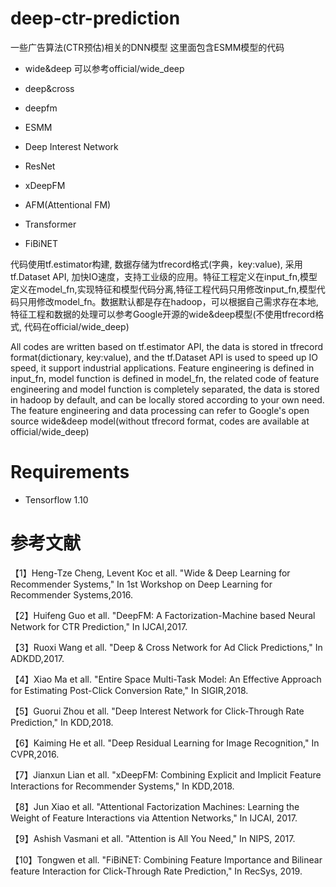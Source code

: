# deep-ctr-prediction

一些广告算法(CTR预估)相关的DNN模型
这里面包含ESMM模型的代码

* wide&deep 可以参考official/wide_deep

* deep&cross

* deepfm

* ESMM

* Deep Interest Network

* ResNet

* xDeepFM

* AFM(Attentional FM)

* Transformer

* FiBiNET

代码使用tf.estimator构建, 数据存储为tfrecord格式(字典，key:value), 采用tf.Dataset API, 加快IO速度，支持工业级的应用。特征工程定义在input_fn,模型定义在model_fn,实现特征和模型代码分离,特征工程代码只用修改input_fn,模型代码只用修改model_fn。数据默认都是存在hadoop，可以根据自己需求存在本地, 特征工程和数据的处理可以参考Google开源的wide&deep模型(不使用tfrecord格式, 代码在official/wide_deep)

All codes are written based on tf.estimator API, the data is stored in tfrecord format(dictionary, key:value), and the tf.Dataset API is used to speed up IO speed, it support industrial applications. Feature engineering is defined in input_fn, model function is defined in model_fn, the related code of feature engineering and model function is completely separated,
the data is stored in hadoop by default, and can be locally stored according to your 
own need. The feature engineering and data processing can refer to Google's open source wide&deep model(without tfrecord format, codes are available at official/wide_deep)

# Requirements
* Tensorflow 1.10

# 参考文献

【1】Heng-Tze Cheng, Levent Koc et all.   "Wide & Deep Learning for Recommender Systems,"   In 1st Workshop on Deep Learning for Recommender Systems,2016.

【2】Huifeng Guo et all.  "DeepFM: A Factorization-Machine based Neural Network for CTR Prediction," In IJCAI,2017.

【3】Ruoxi Wang et all.  "Deep & Cross Network for Ad Click Predictions,"  In ADKDD,2017.

【4】Xiao Ma et all.  "Entire Space Multi-Task Model: An Effective Approach for Estimating Post-Click Conversion Rate,"  In SIGIR,2018.

【5】Guorui Zhou et all.  "Deep Interest Network for Click-Through Rate Prediction," In KDD,2018.

【6】Kaiming He et all.  "Deep Residual Learning for Image Recognition," In CVPR,2016.

【7】Jianxun Lian et all.  "xDeepFM: Combining Explicit and Implicit Feature Interactions for Recommender Systems,"  In KDD,2018.

【8】Jun Xiao et all. "Attentional Factorization Machines: Learning the Weight of Feature Interactions via Attention Networks," In IJCAI, 2017.

【9】Ashish Vasmani et all.  "Attention is All You Need,"  In NIPS, 2017.

【10】Tongwen et all. "FiBiNET: Combining Feature Importance and Bilinear feature Interaction for Click-Through Rate Prediction," In RecSys, 2019.
